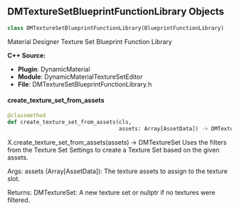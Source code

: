 ## DMTextureSetBlueprintFunctionLibrary Objects

```python
class DMTextureSetBlueprintFunctionLibrary(BlueprintFunctionLibrary)
```

Material Designer Texture Set Blueprint Function Library

**C++ Source:**

- **Plugin**: DynamicMaterial
- **Module**: DynamicMaterialTextureSetEditor
- **File**: DMTextureSetBlueprintFunctionLibrary.h

<a id="unreal.DMTextureSetBlueprintFunctionLibrary.create_texture_set_from_assets"></a>

#### create_texture_set_from_assets

```python
@classmethod
def create_texture_set_from_assets(cls,
                                   assets: Array[AssetData]) -> DMTextureSet
```

X.create_texture_set_from_assets(assets) -> DMTextureSet
Uses the filters from the Texture Set Settings to create a Texture Set based on the given assets.

Args:
    assets (Array[AssetData]): The texture assets to assign to the texture slot.

Returns:
    DMTextureSet: A new texture set or nullptr if no textures were filtered.

<a id="unreal.DMTextureSetFactory"></a>